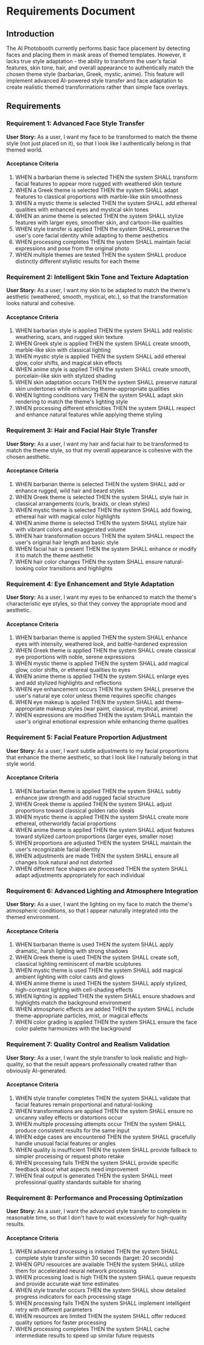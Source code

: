 # Requirements Document

## Introduction

The AI Photobooth currently performs basic face placement by detecting faces and placing them in mask areas of themed templates. However, it lacks true style adaptation - the ability to transform the user's facial features, skin tone, hair, and overall appearance to authentically match the chosen theme style (barbarian, Greek, mystic, anime). This feature will implement advanced AI-powered style transfer and face adaptation to create realistic themed transformations rather than simple face overlays.

## Requirements

### Requirement 1: Advanced Face Style Transfer

**User Story:** As a user, I want my face to be transformed to match the theme style (not just placed on it), so that I look like I authentically belong in that themed world.

#### Acceptance Criteria

1. WHEN a barbarian theme is selected THEN the system SHALL transform facial features to appear more rugged with weathered skin texture
2. WHEN a Greek theme is selected THEN the system SHALL adapt features to classical proportions with marble-like skin smoothness
3. WHEN a mystic theme is selected THEN the system SHALL add ethereal qualities with enhanced eyes and mystical skin tones
4. WHEN an anime theme is selected THEN the system SHALL stylize features with larger eyes, smoother skin, and cartoon-like qualities
5. WHEN style transfer is applied THEN the system SHALL preserve the user's core facial identity while adapting to theme aesthetics
6. WHEN processing completes THEN the system SHALL maintain facial expressions and pose from the original photo
7. WHEN multiple themes are tested THEN the system SHALL produce distinctly different stylistic results for each theme

### Requirement 2: Intelligent Skin Tone and Texture Adaptation

**User Story:** As a user, I want my skin to be adapted to match the theme's aesthetic (weathered, smooth, mystical, etc.), so that the transformation looks natural and cohesive.

#### Acceptance Criteria

1. WHEN barbarian style is applied THEN the system SHALL add realistic weathering, scars, and rugged skin texture
2. WHEN Greek style is applied THEN the system SHALL create smooth, marble-like skin with classical lighting
3. WHEN mystic style is applied THEN the system SHALL add ethereal glow, color shifts, and magical skin effects
4. WHEN anime style is applied THEN the system SHALL create smooth, porcelain-like skin with stylized shading
5. WHEN skin adaptation occurs THEN the system SHALL preserve natural skin undertones while enhancing theme-appropriate qualities
6. WHEN lighting conditions vary THEN the system SHALL adapt skin rendering to match the theme's lighting style
7. WHEN processing different ethnicities THEN the system SHALL respect and enhance natural features while applying theme styling

### Requirement 3: Hair and Facial Hair Style Transfer

**User Story:** As a user, I want my hair and facial hair to be transformed to match the theme style, so that my overall appearance is cohesive with the chosen aesthetic.

#### Acceptance Criteria

1. WHEN barbarian theme is selected THEN the system SHALL add or enhance rugged, wild hair and beard styles
2. WHEN Greek theme is selected THEN the system SHALL style hair in classical arrangements (curls, braids, or clean styles)
3. WHEN mystic theme is selected THEN the system SHALL add flowing, ethereal hair with magical color highlights
4. WHEN anime theme is selected THEN the system SHALL stylize hair with vibrant colors and exaggerated volume
5. WHEN hair transformation occurs THEN the system SHALL respect the user's original hair length and basic style
6. WHEN facial hair is present THEN the system SHALL enhance or modify it to match the theme aesthetic
7. WHEN hair color changes THEN the system SHALL ensure natural-looking color transitions and highlights

### Requirement 4: Eye Enhancement and Style Adaptation

**User Story:** As a user, I want my eyes to be enhanced to match the theme's characteristic eye styles, so that they convey the appropriate mood and aesthetic.

#### Acceptance Criteria

1. WHEN barbarian theme is applied THEN the system SHALL enhance eyes with intensity, weathered look, and battle-hardened expression
2. WHEN Greek theme is applied THEN the system SHALL create classical eye proportions with noble, serene expressions
3. WHEN mystic theme is applied THEN the system SHALL add magical glow, color shifts, or ethereal qualities to eyes
4. WHEN anime theme is applied THEN the system SHALL enlarge eyes and add stylized highlights and reflections
5. WHEN eye enhancement occurs THEN the system SHALL preserve the user's natural eye color unless theme requires specific changes
6. WHEN eye makeup is applied THEN the system SHALL add theme-appropriate makeup styles (war paint, classical, mystical, anime)
7. WHEN expressions are modified THEN the system SHALL maintain the user's original emotional expression while enhancing theme qualities

### Requirement 5: Facial Feature Proportion Adjustment

**User Story:** As a user, I want subtle adjustments to my facial proportions that enhance the theme aesthetic, so that I look like I naturally belong in that style world.

#### Acceptance Criteria

1. WHEN barbarian theme is applied THEN the system SHALL subtly enhance jaw strength and add rugged facial structure
2. WHEN Greek theme is applied THEN the system SHALL adjust proportions toward classical golden ratio ideals
3. WHEN mystic theme is applied THEN the system SHALL create more ethereal, otherworldly facial proportions
4. WHEN anime theme is applied THEN the system SHALL adjust features toward stylized cartoon proportions (larger eyes, smaller nose)
5. WHEN proportions are adjusted THEN the system SHALL maintain the user's recognizable facial identity
6. WHEN adjustments are made THEN the system SHALL ensure all changes look natural and not distorted
7. WHEN different face shapes are processed THEN the system SHALL adapt adjustments appropriately for each individual

### Requirement 6: Advanced Lighting and Atmosphere Integration

**User Story:** As a user, I want the lighting on my face to match the theme's atmospheric conditions, so that I appear naturally integrated into the themed environment.

#### Acceptance Criteria

1. WHEN barbarian theme is used THEN the system SHALL apply dramatic, harsh lighting with strong shadows
2. WHEN Greek theme is used THEN the system SHALL create soft, classical lighting reminiscent of marble sculptures
3. WHEN mystic theme is used THEN the system SHALL add magical ambient lighting with color casts and glows
4. WHEN anime theme is used THEN the system SHALL apply stylized, high-contrast lighting with cell-shading effects
5. WHEN lighting is applied THEN the system SHALL ensure shadows and highlights match the background environment
6. WHEN atmospheric effects are added THEN the system SHALL include theme-appropriate particles, mist, or magical effects
7. WHEN color grading is applied THEN the system SHALL ensure the face color palette harmonizes with the background

### Requirement 7: Quality Control and Realism Validation

**User Story:** As a user, I want the style transfer to look realistic and high-quality, so that the result appears professionally created rather than obviously AI-generated.

#### Acceptance Criteria

1. WHEN style transfer completes THEN the system SHALL validate that facial features remain proportional and natural-looking
2. WHEN transformations are applied THEN the system SHALL ensure no uncanny valley effects or distortions occur
3. WHEN multiple processing attempts occur THEN the system SHALL produce consistent results for the same input
4. WHEN edge cases are encountered THEN the system SHALL gracefully handle unusual facial features or angles
5. WHEN quality is insufficient THEN the system SHALL provide fallback to simpler processing or request photo retake
6. WHEN processing fails THEN the system SHALL provide specific feedback about what aspects need improvement
7. WHEN final output is generated THEN the system SHALL meet professional quality standards suitable for sharing

### Requirement 8: Performance and Processing Optimization

**User Story:** As a user, I want the advanced style transfer to complete in reasonable time, so that I don't have to wait excessively for high-quality results.

#### Acceptance Criteria

1. WHEN advanced processing is initiated THEN the system SHALL complete style transfer within 30 seconds (target: 20 seconds)
2. WHEN GPU resources are available THEN the system SHALL utilize them for accelerated neural network processing
3. WHEN processing load is high THEN the system SHALL queue requests and provide accurate wait time estimates
4. WHEN style transfer occurs THEN the system SHALL show detailed progress indicators for each processing stage
5. WHEN processing fails THEN the system SHALL implement intelligent retry with different parameters
6. WHEN resources are limited THEN the system SHALL offer reduced quality options for faster processing
7. WHEN processing completes THEN the system SHALL cache intermediate results to speed up similar future requests